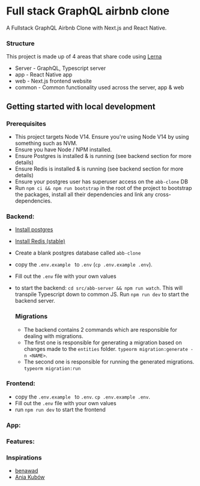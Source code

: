 # Full stack GraphQL airbnb clone 

A Fullstack GraphQL Airbnb Clone with Next.js and React Native.

### Structure 
This project is made up of 4 areas that share code using <a href='https://lerna.js.org/' target="_blank">Lerna</a>

* Server - GraphQL, Typescript server 
* app - React Native app 
* web - Next.js frontend website
* common - Common functionality used across the server, app & web 


## Getting started with local development 

### Prerequisites
* This project targets Node V14. Ensure you're using Node V14 by using something such as NVM. 
* Ensure you have Node / NPM installed.
* Ensure Postgres is installed & is running (see backend section for more details)
* Ensure Redis is installed & is running (see backend section for more details)
* Ensure your postgres user has superuser access on the `abb-clone` DB
* Run `npm ci && npm run bootstrap` in the root of the project to bootstrap the packages, install all their dependencies and link any cross-dependencies.


### Backend: 

* [Install postgres](https://www.postgresql.org/download/)
* [Install Redis (stable)](https://redis.io/download)
* Create a blank postgres database called `abb-clone`
* copy the `.env.example ` to `.env` (`cp .env.example .env`).
* Fill out the `.env` file with your own values
* to start the backend: `cd src/abb-server && npm run watch`. This will transpile Typescript down to common JS. Run `npm run dev` to start the backend server. 

    ### Migrations 

    * The backend contains 2 commands which are responsible for dealing with migrations. 
    * The first one is responsible for generating a migration based on changes made to the `entities` folder. `typeorm migration:generate -n <NAME>`. 
    * The second one is responsible for running the generated migrations. `typeorm migration:run`


### Frontend: 
* copy the `.env.example ` to `.env`. `cp .env.example .env`. 
* Fill out the `.env` file with your own values
* run `npm run dev` to start the frontend


### App: 


### Features: 


### Inspirations 
* [benawad](https://github.com/benawad)
* [Ania Kubów](https://twitter.com/ania_kubow)
